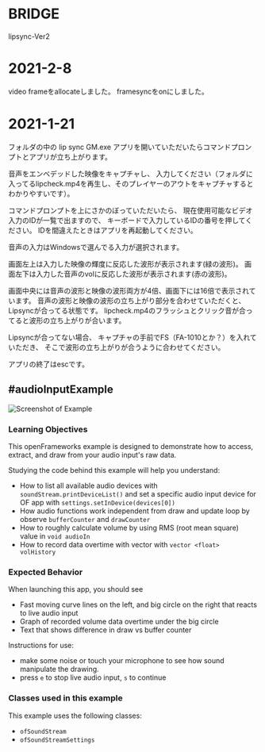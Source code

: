 # BRIDGE　
lipsync-Ver2


# 2021-2-8
video frameをallocateしました。
framesyncをonにしました。

# 2021-1-21
フォルダの中の
lip sync GM.exe
アプリを開いていただいたらコマンドプロンプトとアプリが立ち上がります。

音声をエンベデッドした映像をキャプチャし、
入力してください（フォルダに入ってるlipcheck.mp4を再生し、そのプレイヤーのアウトをキャプチャするとわかりやすいです）。

コマンドプロンプトを上にさかのぼっていただいたら、
現在使用可能なビデオ入力のIDが一覧で出ますので、
キーボードで入力しているIDの番号を押してください。
IDを間違えたときはアプリを再起動してください。

音声の入力はWindowsで選んでる入力が選択されます。

画面左上は入力した映像の輝度に反応した波形が表示されます(緑の波形)。
画面左下は入力した音声のvolに反応した波形が表示されます(赤の波形)。

画面中央には音声の波形と映像の波形両方が4倍、画面下には16倍で表示されています。
音声の波形と映像の波形の立ち上がり部分を合わせていただくと、
Lipsyncが合ってる状態です。
lipcheck.mp4のフラッシュとクリック音が合ってると波形の立ち上がりが合います。


Lipsyncが合ってない場合、
キャプチャの手前でFS（FA-1010とか？）を入れていただき、
そこで波形の立ち上がりが合うように合わせてください。

アプリの終了はescです。

#audioInputExample
--
![Screenshot of Example](audioInputExample.gif)

### Learning Objectives

This openFrameworks example is designed to demonstrate how to access, extract, and draw from your audio input's raw data.

Studying the code behind this example will help you understand:

* How to list all available audio devices with `soundStream.printDeviceList()` and set a specific audio input device for OF app with `settings.setInDevice(devices[0])`
* How audio functions work independent from draw and update loop by observe `bufferCounter` and `drawCounter`
* How to roughly calculate volume by using RMS (root mean square) value in `void audioIn`
* How to record data overtime with vector with `vector <float> volHistory`


### Expected Behavior

When launching this app, you should see

* Fast moving curve lines on the left, and big circle on the right that reacts to live audio input
* Graph of recorded volume data overtime under the big circle
* Text that shows difference in draw vs buffer counter

Instructions for use:

* make some noise or touch your microphone to see how sound manipulate the drawing.
* press `e` to stop live audio input, `s` to continue




### Classes used in this example

This example uses the following classes:

* ``ofSoundStream``
* ``ofSoundStreamSettings``
